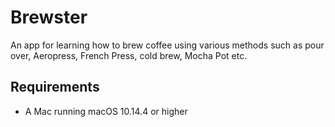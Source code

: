 # Brewster

An app for learning how to brew coffee using various methods such as pour over, Aeropress, French Press, cold brew, Mocha Pot etc.

## Requirements
- A Mac running macOS 10.14.4 or higher


